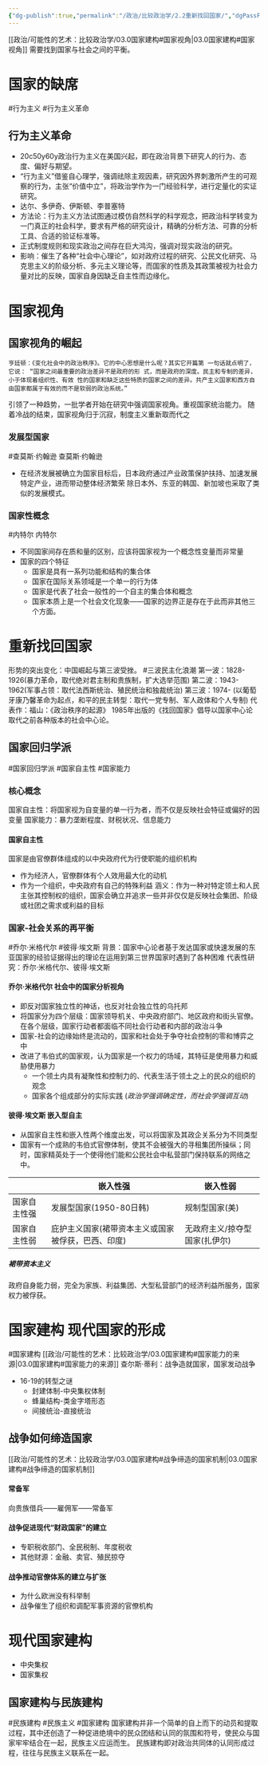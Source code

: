 ```yaml
---
{"dg-publish":true,"permalink":"/政治/比较政治学/2.2重新找回国家/","dgPassFrontmatter":true}
---
```



[[政治/可能性的艺术：比较政治学/03.0国家建构#国家视角\|03.0国家建构#国家视角]]
需要找到国家与社会之间的平衡。
# 国家的缺席
#行为主义 #行为主义革命
## 行为主义革命
- 20c50y60y政治行为主义在美国兴起，即在政治背景下研究人的行为、态度、偏好与期望。
- “行为主义”借鉴自心理学，强调祛除主观因素，研究因外界刺激所产生的可观察的行为，主张“价值中立”，将政治学作为一门经验科学，进行定量化的实证研究。
- 达尔、多伊奇、伊斯顿、李普塞特
- 方法论：行为主义方法试图通过模仿自然科学的科学观念，把政治科学转变为一门真正的社会科学，要求有严格的研究设计，精确的分析方法、可靠的分析工具、合适的验证标准等。
- 正式制度规则和现实政治之间存在巨大鸿沟，强调对现实政治的研究。
- 影响：催生了各种“社会中心理论”，如对政府过程的研究、公民文化研究、马克思主义的阶级分析、多元主义理论等，而国家的性质及其政策被视为社会力量对比的反映，国家自身因缺乏自主性而边缘化。
# 国家视角
## 国家视角的崛起
```
亨廷顿：《变化社会中的政治秩序》。它的中心思想是什么呢？其实它开篇第 一句话就点明了，它说： “国家之间最重要的政治差异不是政府的形 式，而是政府的深度。民主和专制的差异，小于体现着组织性、有效 性的国家和缺乏这些特质的国家之间的差异。共产主义国家和西方自 由国家都属于有效的而不是软弱的政治系统。”
```
引领了一种趋势，一批学者开始在研究中强调国家视角。重视国家统治能力。
随着冷战的结束，国家视角归于沉寂，制度主义重新取而代之
### 发展型国家
#查莫斯·约翰逊 
查莫斯·约翰逊
- 在经济发展被确立为国家目标后，日本政府通过产业政策保护扶持、加速发展特定产业，进而带动整体经济繁荣
除日本外、东亚的韩国、新加坡也采取了类似的发展模式。
### 国家性概念
#内特尔
内特尔
- 不同国家间存在质和量的区别，应该将国家视为一个概念性变量而非常量
- 国家的四个特征
	- 国家是具有一系列功能和结构的集合体
	- 国家在国际关系领域是一个单一的行为体
	- 国家是代表了社会一般性的一个自主的集合体和概念
	- 国家本质上是一个社会文化现象——国家的边界正是存在于此而非其他三个方面。
# 重新找回国家
形势的突出变化：中国崛起与第三波受挫。
#三波民主化浪潮
第一波：1828-1926(暴力革命，取代绝对君主制和贵族制，扩大选举范围)
第二波：1943-1962(军事占领：取代法西斯统治、殖民统治和独裁统治)
第三波：1974-        (以葡萄牙康乃馨革命为起点，和平的民主转型：取代一党专制、军人政体和个人专制)
代表作：福山：《政治秩序的起源》
1985年出版的《找回国家》倡导以国家中心论取代之前各种版本的社会中心论。
## 国家回归学派
#国家回归学派 #国家自主性 #国家能力 
### 核心概念
国家自主性：将国家视为自变量的单一行为者，而不仅是反映社会特征或偏好的因变量
国家能力：暴力垄断程度、财税状况、信息能力
#### 国家自主性
国家是由官僚群体组成的以中央政府代为行使职能的组织机构
- 作为经济人，官僚群体有个人效用最大化的动机
- 作为一个组织，中央政府有自己的特殊利益
涵义：作为一种对特定领土和人民主张其控制权的组织，国家会确立并追求一些并非仅仅是反映社会集团、阶级或社团之需求或利益的目标
### 国家-社会关系的再平衡
#乔尔·米格代尔 #彼得·埃文斯
背景：国家中心论者基于发达国家或快速发展的东亚国家的经验证据得出的理论在运用到第三世界国家时遇到了各种困难
代表性研究：乔尔·米格代尔、彼得·埃文斯
#### 乔尔·米格代尔 社会中的国家分析视角
- 即反对国家独立性的神话，也反对社会独立性的乌托邦
- 将国家分为四个层级：国家领导机关、中央政府部门、地区政府和街头官僚。在各个层级，国家行动者都面临不同社会行动者和内部的政治斗争
- 国家-社会的边缘始终是流动的，国家和社会处于争夺社会控制的零和博弈之中
- 改进了韦伯式的国家观，认为国家是一个权力的场域，其特征是使用暴力和威胁使用暴力
	- 一个领土内具有凝聚性和控制力的、代表生活于领土之上的民众的组织的观念
	- 国家各个组成部分的实际实践
(*政治学强调确定性，而社会学强调互动*)
#### 彼得·埃文斯 嵌入型自主
- 从国家自主性和嵌入性两个维度出发，可以将国家及其政企关系分为不同类型
- 国家有一个成熟的韦伯式官僚体制，使其不会被强大的寻租集团所操纵；同时，国家精英处于一个使得他们能和公民社会中私营部门保持联系的网络之中。

|              | 嵌入性强                                           | 嵌入性弱                      |
| ------------ | -------------------------------------------------- | ----------------------------- |
| 国家自主性强 | 发展型国家(1950-80日韩)                            | 规制型国家(美)                |
| 国家自主性弱 | 庇护主义国家(裙带资本主义或国家被俘获，巴西、印度) | 无政府主义/掠夺型国家(扎伊尔) |

##### 裙带资本主义
政府自身能力弱，完全为家族、利益集团、大型私营部门的经济利益所服务，国家权力被俘获。
# 国家建构 现代国家的形成
#国家建构 
[[政治/可能性的艺术：比较政治学/03.0国家建构#国家能力的来源\|03.0国家建构#国家能力的来源]]
查尔斯·蒂利：战争造就国家，国家发动战争
- 16-19的转型之谜
	- 封建体制-中央集权体制
	- 蜂巢结构-类金字塔形态
	- 间接统治-直接统治
## 战争如何缔造国家
[[政治/可能性的艺术：比较政治学/03.0国家建构#战争缔造的国家机制\|03.0国家建构#战争缔造的国家机制]]
#### 常备军
向贵族借兵——雇佣军——常备军
#### 战争促进现代“财政国家”的建立
- 专职税收部门、全民税制、年度税收
- 其他财源：金融、卖官、殖民掠夺
#### 战争推动官僚体系的建立与扩张
- 为什么欧洲没有科举制
- 战争催生了组织和调配军事资源的官僚机构


# 现代国家建构
- 中央集权
- 国家集权
## 国家建构与民族建构
#民族建构 #民族主义 #国家建构 
国家建构并非一个简单的自上而下的动员和提取过程，其中还创造了一种促进绝境中的民众团结和认同的氛围和符号，使民众与国家牢牢结合在一起，民族主义应运而生。
民族建构即对政治共同体的认同形成过程，往往与民族主义联系在一起。









































